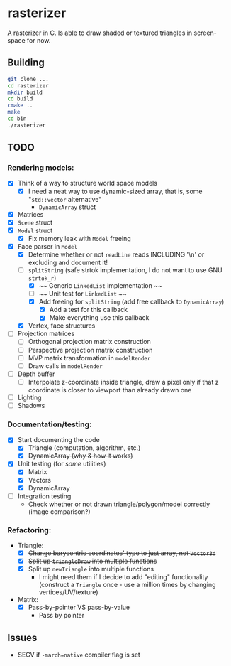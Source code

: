 # rasterizer

A rasterizer in C. Is able to draw shaded or textured triangles in screen-space for now.

## Building

```bash
git clone ...
cd rasterizer
mkdir build
cd build
cmake ..
make
cd bin
./rasterizer
```

## TODO
### Rendering models:
- [x] Think of a way to structure world space models
    - [x] I need a neat way to use dynamic-sized array, that is, some "`std::vector` alternative"
        - `DynamicArray` struct
- [x] Matrices
- [x] `Scene` struct
- [x] `Model` struct
    - [x] Fix memory leak with `Model` freeing
- [x] Face parser in `Model`
    - [x] Determine whether or not `readLine` reads INCLUDING '\n' or excluding and document it!
    - [ ] `splitString` (safe strtok implementation, I do not want to use GNU `strtok_r`)
        - [x] ~~ Generic `LinkedList` implementation ~~
        - [ ] ~~ Unit test for `LinkedList` ~~
        - [x] Add freeing for `splitString` (add free callback to `DynamicArray`)
            - [x] Add a test for this callback
            - [x] Make everything use this callback
    - [x] Vertex, face structures
- [ ] Projection matrices
    - [ ] Orthogonal projection matrix construction
    - [ ] Perspective projection matrix construction
    - [ ] MVP matrix transformation in `modelRender`
    - [ ] Draw calls in `modelRender`
- [ ] Depth buffer
    - [ ] Interpolate z-coordinate inside triangle, draw a pixel only if that z coordinate is closer to viewport than already drawn one
- [ ] Lighting
- [ ] Shadows

### Documentation/testing:
- [x] Start documenting the code
    - [x] Triangle (computation, algorithm, etc.)
    - [x] ~~DynamicArray (why & how it works)~~
- [x] Unit testing (for *some* utilities)
    - [x] Matrix
    - [x] Vectors
    - [x] DynamicArray
- [ ] Integration testing
    - Check whether or not drawn triangle/polygon/model correctly (image comparison?)

### Refactoring:
- Triangle:
    - [x] ~~Change barycentric coordinates' type to just array, not `Vector3d`~~
    - [x] ~~Split up `triangleDraw` into multiple functions~~
    - [x] Split up `newTriangle` into multiple functions
        - I might need them if I decide to add "editing" functionality (construct a `Triangle` once - use a million times by changing vertices/UV/texture)
- Matrix:
    - [x] Pass-by-pointer VS pass-by-value
        - Pass by pointer

## Issues
- SEGV if `-march=native` compiler flag is set
